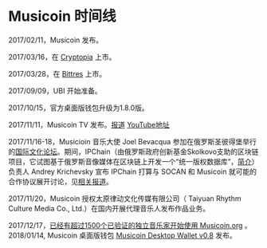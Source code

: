 # Musicoin 时间线

2017/02/11，Musicoin 发布。

2017/03/16，在 [Cryptopia](https://www.cryptopia.co.nz/Exchange/?market=MUSIC_BTC) 上市。 

2017/03/28，在 [Bittres](https://bittrex.com/Market/Index?MarketName=BTC-MUSIC) 上市。

2017/09/09，UBI 开始准备。

2017/10/15，官方桌面版钱包升级为1.8.0版。

2017/11/11，Musicoin TV 发布。[报道](https://medium.com/@musicoin/official-musicoin-tv-channel-8e0bc3a2995e)  [YouTube地址](https://www.youtube.com/channel/UCLSaD00Q0CjP1b24InfyOcg)

2017/11/16-18，Musicioin 音乐大使 Joel Bevacqua 参加在俄罗斯圣彼得堡举行的[国际文化论坛](https://new.culturalforum.ru)。期间，IPChain（由俄罗斯政府创新基金Skolkovo支助的区块链项目，它试图基于俄罗斯音像媒体在区块链上开发一个“统一版权数据库”，[简介](http://www.wanbizu.com/blockchain/201705229813.html)）负责人 Andrey Krichevsky 宣布 IPChain 打算与 SOCAN 和 Musicoin 就可能的合作协议展开讨论，见[相关报道](https://www.theharddata.com/2017/11/20/russias-ipchain-to-work-with-musicoin/)。

2017/11/20，Musicoin 授权太原律动文化传媒有限公司（ Taiyuan Rhythm Culture Media Co., Ltd.）在国内开展代理音乐人发布作品业务。

2017/12/17，[已经有超过1500个已验证的独立音乐家开始使用 Musicoin.org](https://medium.com/@musicoin/over-1500-verified-independent-musicians-bands-and-labels-now-use-musicoin-a87cfb1f2b1f) 。
2018/01/14, Musicoin 桌面版钱包 [Musicoin Desktop Wallet v0.8](https://github.com/Musicoin/desktop/releases/tag/0.8) 发布。

